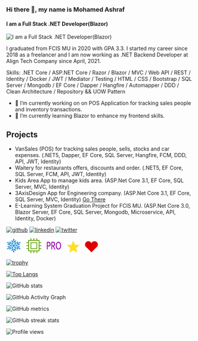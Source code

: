 ### Hi there 👋, my name is Mohamed Ashraf
#### I am a Full Stack .NET Developer(Blazor)
![I am a Full Stack .NET Developer(Blazor)](https://avatars.githubusercontent.com/u/52258427?s=400&u=86d06285d9061a9b90a1c98af4980636084aeeb9&v=4)

I graduated from FCIS MU in 2020 with GPA 3.3.
I started my career since 2018 as a freelancer and I am now working as .NET Backend Developer at Align Tech Company since April, 2021.

Skills: .NET Core / ASP.NET Core / Razor / Blazor / MVC / Web API / REST / Identity / Docker / JWT / Mediator / Testing / HTML / CSS / Bootstrap / SQL Server / Mongodb / EF Core / Dapper / Hangfire / Automapper / DDD / Clean Architecture / Repository && UOW Pattern

- 🔭 I’m currently working on on POS Application for tracking sales people and inventory transactions. 
- 🌱 I’m currently learning Blazor to enhance my frontend skills. 

## Projects
  - VanSales (POS) for tracking sales people, sells, stocks and car expenses. (.NET5, Dapper, EF Core, SQL Server, Hangfire, FCM, DDD, API, JWT, Identity)
  - Waitery for restaurants offers, discounts and order. (.NET5, EF Core, SQL Server, FCM, API, JWT, Identity)
  - Kids Area App to manage kids area. (ASP.Net Core 3.1, EF Core, SQL Server, MVC, Identity)
  - 3AxisDesign App for Engineering company. (ASP.Net Core 3.1, EF Core, SQL Server, MVC, Identity) [Go There](http://3axisdesigneg.com)
  - E-Learning System Graduation Project for FCIS MU. (ASP.Net Core 3.0, Blazor Server, EF Core, SQL Server, Mongodb, Microservice, API, Identity, Docker)

[<img src='https://cdn.jsdelivr.net/npm/simple-icons@3.0.1/icons/github.svg' alt='github' height='40'>](https://github.com/hazemsalama6000)  [<img src='https://cdn.jsdelivr.net/npm/simple-icons@3.0.1/icons/linkedin.svg' alt='linkedin' height='40'>](https://www.linkedin.com/in/https://www.linkedin.com/in/mohamedashraf1811//)  [<img src='https://cdn.jsdelivr.net/npm/simple-icons@3.0.1/icons/twitter.svg' alt='twitter' height='40'>](https://twitter.com/https://twitter.com/MohAshraf1811)  

<a href='https://archiveprogram.github.com/'><img src='https://raw.githubusercontent.com/acervenky/animated-github-badges/master/assets/acbadge.gif' width='40' height='40'></a> <a href='https://docs.github.com/en/developers'><img src='https://raw.githubusercontent.com/acervenky/animated-github-badges/master/assets/devbadge.gif' width='40' height='40'></a> <a href='https://github.com/pricing'><img src='https://raw.githubusercontent.com/acervenky/animated-github-badges/master/assets/pro.gif' width='40' height='40'></a> <a href='https://stars.github.com/'><img src='https://raw.githubusercontent.com/acervenky/animated-github-badges/master/assets/starbadge.gif' width='35' height='35'></a> <a href='https://docs.github.com/en/github/supporting-the-open-source-community-with-github-sponsors'><img src='https://raw.githubusercontent.com/acervenky/animated-github-badges/master/assets/sponsorbadge.gif' width='35' height='35'></a> 

[![trophy](https://github-profile-trophy.vercel.app/?username=hazemsalama6000)](https://github.com/ryo-ma/github-profile-trophy)

[![Top Langs](https://github-readme-stats.vercel.app/api/top-langs/?username=hazemsalama6000)](https://github.com/anuraghazra/github-readme-stats)

![GitHub stats](https://github-readme-stats.vercel.app/api?username=hazemsalama6000&show_icons=true&count_private=true)  

![GitHub Activity Graph](https://activity-graph.herokuapp.com/graph?username=hazemsalama6000)  

![GitHub metrics](https://metrics.lecoq.io/hazemsalama6000)  

![GitHub streak stats](https://github-readme-streak-stats.herokuapp.com/?user=hazemsalama6000)  

![Profile views](https://gpvc.arturio.dev/hazemsalama6000)  

<!--
### Hi there 👋
**hazemsalama6000/hazemsalama6000** is a ✨ _special_ ✨ repository because its `README.md` (this file) appears on your GitHub profile.

Here are some ideas to get you started:

- 🔭 I’m currently working on ...
- 🌱 I’m currently learning ...
- 👯 I’m looking to collaborate on ...
- 🤔 I’m looking for help with ...
- 💬 Ask me about ...
- 📫 How to reach me: ...
- 😄 Pronouns: ...
- ⚡ Fun fact: ...
-->